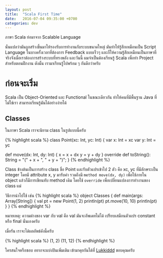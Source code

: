 ```yaml
---
layout: post
title:  "Scala First Time"
date:   2016-07-04 09:35:00 +0700
categories: dev
---
```

ภาษา Scala ย่อมาจาก Scalable Language

นั่นแปลว่ามันถูกสร้างขึ้นมาให้รองรับการทำงานกับระบบขนาดใหญ่ มันทำให้รู้สึกเหมือนเป็น Script Language ในบางครั้งเวลาที่ต้องการ Feedback แบบเร็วๆ และก็ให้ความรู้สึกเหมือนเป็นภาษาที่จริงจังเมื่อเราต้องการสร้างระบบที่ทรงพลัง และวันนี้ ผมจำเป็นต้องเรียนรู้ Scala เพื่อทำ Project สำหรับตอนฝึกงาน ดังนั้น เรามาเรียนรู้ไปพร้อม ๆ กันดีกว่าครับ

# ก่อนจะเริ่ม #
Scala เป็น Object-Oriented และ Functional ในขณะเดียวกัน ทำให้คนที่มีพื้นฐาน Java ที่ไม่ใช่เรา สามารถเรียนรู้มันได้อย่างง่ายได้

## Classes ##
ในภาษา Scala เราจะนิยาม class ในรูปแบบนี้ครับ

{% highlight scala %}
class Point(xc: Int, yc: Int) {
  var x: Int = xc
  var y: Int = yc

  def move(dx: Int, dy: Int) {
    x = x + dx
    y = y + dy
  }
  override def toString(): String = "(" + x + ", " + y + ")";
}
{% endhighlight %}

Class ข้างต้นเป็นการสร้าง class ชื่อ Point และรับตัวแปรเข้าไป 2 ตัว คือ xc, yc ที่มีลักษระเป็น integer โดยมี attribute x, y มารับค่า รวมถึงมี `method move(dx, dy)` เพื่อใช้ภายใน object แล้วก็มีการเขียนทับ method เดิม โดยใช้ `override` เพื่อเปลี่ยนแปลงการทำงานของ class แม่

วิธีการนำไปใช้ เช่น
{% highlight scala %}
object Classes {
  def main(args: Array[String]) {
    val pt = new Point(1, 2)
    println(pt)
    pt.move(10, 10)
    println(pt)
  }
}
{% endhighlight %}

หมายเหตุ: ความต่างของ var กับ val คือ val มันจะอัพเดทไม่ได้ เปรียบเสมือนตัวแปร constant หรือ final นั่นเองครับ

เมื่อรัน เราจะได้ผลลัพธ์ดังนี้ครับ

{% highlight scala %}
(1, 2)
(11, 12)
{% endhighlight %}

ใครสนใจหรือชอบ อยากจะแบ่งปันเพิ่มเติม เข้ามาคุยกันได้ที่ [Lukkiddd](http://www.facebook.com/lukkiddd) ขอบคุณครับ
